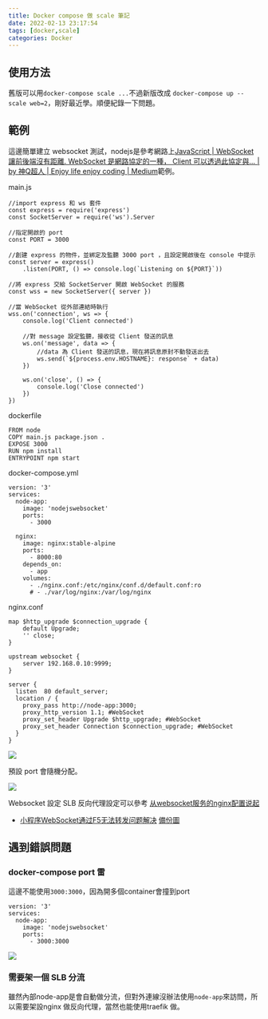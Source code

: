 ```yaml
---
title: Docker compose 做 scale 筆記
date: 2022-02-13 23:17:54
tags: [docker,scale]
categories: Docker
---
```


## 使用方法


舊版可以用`docker-compose scale ...`不過新版改成 `docker-compose up --scale web=2`，剛好最近學。順便紀錄一下問題。

<!--more-->

## 範例

這邊簡單建立 websocket 測試，nodejs是參考網路上[JavaScript | WebSocket 讓前後端沒有距離. WebSocket 是網路協定的一種， Client 可以透過此協定與… | by 神Q超人 | Enjoy life enjoy coding | Medium](https://medium.com/enjoy-life-enjoy-coding/javascript-websocket-%E8%AE%93%E5%89%8D%E5%BE%8C%E7%AB%AF%E6%B2%92%E6%9C%89%E8%B7%9D%E9%9B%A2-34536c333e1b)範例。

main.js
```javascript=
//import express 和 ws 套件
const express = require('express')
const SocketServer = require('ws').Server

//指定開啟的 port
const PORT = 3000

//創建 express 的物件，並綁定及監聽 3000 port ，且設定開啟後在 console 中提示
const server = express()
    .listen(PORT, () => console.log(`Listening on ${PORT}`))

//將 express 交給 SocketServer 開啟 WebSocket 的服務
const wss = new SocketServer({ server })

//當 WebSocket 從外部連結時執行
wss.on('connection', ws => {
    console.log('Client connected')

    //對 message 設定監聽，接收從 Client 發送的訊息
    ws.on('message', data => {
        //data 為 Client 發送的訊息，現在將訊息原封不動發送出去
        ws.send(`${process.env.HOSTNAME}: response` + data)
    })

    ws.on('close', () => {
        console.log('Close connected')
    })
})
```

dockerfile
```dockerfile=
FROM node
COPY main.js package.json .
EXPOSE 3000
RUN npm install
ENTRYPOINT npm start
```

docker-compose.yml
```yaml=
version: '3'
services:
  node-app:
    image: 'nodejswebsocket'
    ports:
      - 3000

  nginx:
    image: nginx:stable-alpine
    ports:
      - 8000:80
    depends_on:
      - app
    volumes:
      - ./nginx.conf:/etc/nginx/conf.d/default.conf:ro
      # - ./var/log/nginx:/var/log/nginx
```

nginx.conf
```
map $http_upgrade $connection_upgrade {
    default Upgrade;
    '' close;
}

upstream websocket {
    server 192.168.0.10:9999;
}

server {
  listen  80 default_server;
  location / {
    proxy_pass http://node-app:3000;
	proxy_http_version 1.1; #WebSocket
	proxy_set_header Upgrade $http_upgrade; #WebSocket
	proxy_set_header Connection $connection_upgrade; #WebSocket   
  }
}
```


![](https://i.imgur.com/psDOJDg.png)


預設 port 會隨機分配。

![](https://i.imgur.com/YHOvINY.png)


Websocket 設定 SLB 反向代理設定可以參考
[从websocket服务的nginx配置说起](https://echizen.github.io/tech/2018/10-21-nginx-websocket)
* [小程序WebSocket通过F5无法转发问题解决](http://www.360doc.com/content/20/0214/16/835902_891986448.shtml) [備份圖](https://imgur.com/l0U3rko.png)

## 遇到錯誤問題

### docker-compose port 雷

這邊不能使用`3000:3000`，因為開多個container會撞到port

```yaml=
version: '3'
services:
  node-app:
    image: 'nodejswebsocket'
    ports:
      - 3000:3000
```

![](https://i.imgur.com/J7YNGgO.png)


### 需要架一個 SLB 分流


雖然內部node-app是會自動做分流，但對外連線沒辦法使用`node-app`來訪問，所以需要架設nginx 做反向代理，當然也能使用traefik 做。

